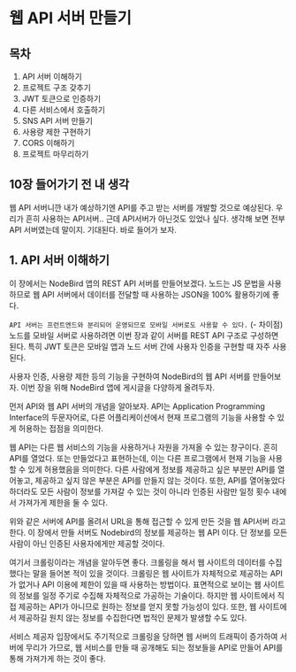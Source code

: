 # 웹 API 서버 만들기

## 목차

1. API 서버 이해하기
2. 프로젝트 구조 갖추기
3. JWT 토큰으로 인증하기
4. 다른 서비스에서 호출하기
5. SNS API 서버 만들기
6. 사용량 제한 구현하기
7. CORS 이해하기
8. 프로젝트 마무리하기

## 10장 들어가기 전 내 생각

웹 API 서버니깐 내가 예상하기엔 API를 주고 받는 서버를 개발할 것으로 예상된다. 우리가 흔히 사용하는 API서버.. 근데 API서버가 아닌것도 있었나 싶다. 생각해 보면 전부 API 서버였는데 말이지.
기대된다. 바로 들어가 보자.

## 1. API 서버 이해하기

이 장에서는 NodeBird 앱의 REST API 서버를 만들어보겠다. 노드는 JS 문법을 사용하므로 웹 API 서버에서 데이터를 전달할 때 사용하는 JSON을 100% 활용하기에 좋다.

`API 서버는 프런트엔드와 분리되어 운영되므로 모바일 서버로도 사용할 수 있다.` (- 차이점) 노드를 모바일 서버로 사용하려면 이번 장과 같이 서버를 REST API 구조로 구성하면 된다. 특히 JWT 토큰은 모바일 앱과 노드 서버 간에 사용자 인증을 구현할 때 자주 사용된다.

사용자 인증, 사용량 제한 등의 기능을 구현하여 NodeBird의 웹 API 서버를 만들어보자. 이번 장을 위해 NodeBird 앱에 게시글을 다양하게 올려두자.

먼저 API와 웹 API 서버의 개념을 알아보자. API는 Application Programming Interface의 두문자어로, 다른 어플리케이션에서 현재 프로그램의 기능을 사용할 수 있게 허용하는 접점을 의미한다.

웹 API는 다른 웹 서비스의 기능을 사용하거나 자원을 가져올 수 있는 창구이다. 흔히 API를 열었다. 또는 만들었다고 표현하는데, 이는 다른 프로그램에서 현재 기능을 사용할 수 있게 허용했음을 의미한다. 다른 사람에게 정보를 제공하고 싶은 부분만 API를 열어놓고, 제공하고 싶지 않은 부분은 API를 만들지 않는 것이다. 또한, API를 열어놓았다 하더라도 모든 사람이 정보를 가져갈 수 있는 것이 아니라 인증된 사람만 일정 횟수 내에서 가져가게 제한을 둘 수 있다.

위와 같은 서버에 API를 올려서 URL을 통해 접근할 수 있게 만든 것을 웹 API서버 라고 한다. 이 장에서 만들 서버도 Nodebird의 정보를 제공하는 웹 API 이다. 단 정보를 모든 사람이 아닌 인증된 사용자에게만 제공할 것이다.

여기서 크롤링이라는 개념을 알아두면 좋다. 크롤링을 해서 웹 사이트의 데이터를 수집했다는 말을 들어본 적이 있을 것이다. 크롤링은 웹 사이트가 자체적으로 제공하는 API가 없거나 API 이용에 제한이 있을 때 사용하는 방법이다. 표면적으로 보이는 웹 사이트의 정보를 일정 주기로 수집해 자체적으로 가공하는 기술이다. 하지만 웹 사이트에서 직접 제공하는 API가 아니므로 원하는 정보를 얻지 못할 가능성이 있다. 또한, 웹 사이트에서 제공하길 원치 않는 정보를 수집한다면 법적인 문제가 발생할 수도 있다.

서비스 제공자 입장에서도 주기적으로 크롤링을 당하면 웹 서버의 트래픽이 증가하여 서버에 무리가 가므로, 웹 서비스를 만들 때 공개해도 되는 정보들을 API로 만들어 API를 통해 가져가게 하는 것이 좋다.
